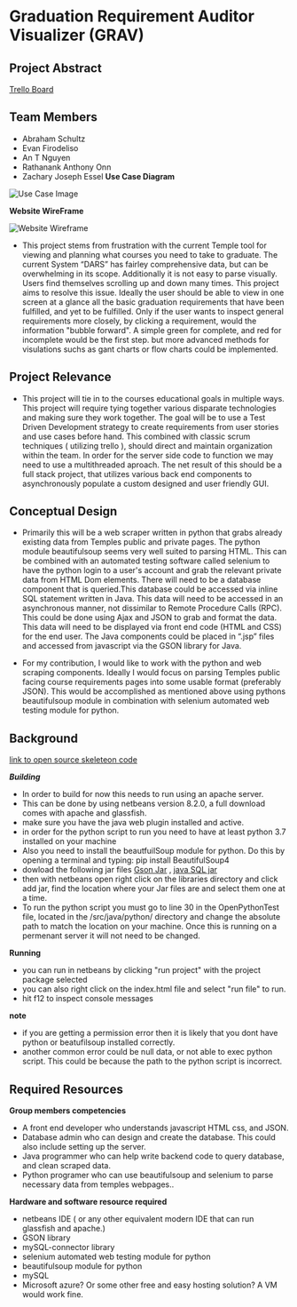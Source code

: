 # Graduation Requirement Auditor Visualizer (GRAV)

## Project Abstract

[Trello Board](https://trello.com/b/a38R5Uay/grav)

## Team Members 
- Abraham Schultz
- Evan Firodeliso
- An T Nguyen
- Rathanank Anthony Onn
- Zachary Joseph Essel
**Use Case Diagram**

![Use Case Image](https://github.com/3296Spring2020/individual-subject-proposal-Agent215/raw/master/GraduationAuditor.png)

**Website WireFrame**

![Website Wireframe](https://github.com/3296Spring2020/individual-subject-proposal-Agent215/raw/master/Gantt%20Chart.png)

- This project stems from frustration with the current Temple tool for viewing and planning what courses you need to take to graduate. The current System “DARS” has fairley comprehensive data, but can be overwhelming in its scope. Additionally it is not easy to parse visually. Users find themselves scrolling up and down many times. This project aims to resolve this issue. Ideally the user should be able to view in one screen at a glance all the basic graduation requirements that have been fulfilled, and yet to be fulfilled. Only if the user wants to inspect general requirements more closely, by clicking a requirement,  would the information "bubble forward". A simple green for complete, and red for incomplete would be the first step. but more advanced methods for visulations suchs as gant charts or flow charts could be implemented. 

## Project Relevance
- This project will tie in to the courses educational goals in multiple ways. This project will require tying together various disparate technologies and making sure they work together. The goal will be to use a Test Driven Development strategy to create requirements from user stories and use cases before hand. This combined with classic scrum techniques ( utilizing  trello ), should direct and maintain organization within the team. In order for the server side code to function we may need to use a multithreaded aproach. The net result of this should be a full stack project, that utilizes various back end components to asynchronously populate a custom designed and user friendly GUI.
## Conceptual Design
- Primarily this will be a web scraper written in python  that grabs already existing data from Temples public and private pages. The python module beautifulsoup seems very well suited to parsing HTML. This can be combined with an automated testing software called selenium to have the python login to a user's account and grab the relevant private data from HTML Dom elements. There will need to be a database component that is queried.This database could be accessed via inline SQL statement written in Java. This data will need to be accessed in an asynchronous manner, not dissimilar to Remote Procedure Calls (RPC). This could be done using Ajax and JSON to grab and format the data. This data will need to be displayed via front end code (HTML and CSS) for the end user. The Java components could be placed in “.jsp” files and accessed from javascript via the GSON library for Java.

- For my contribution, I would like to work with the python and web scraping components. Ideally I would focus on parsing  Temples public facing course requirements pages into some usable format (preferably JSON). This would be accomplished as mentioned above using pythons beautifulsoup module in combination with selenium automated web testing module for python.

## Background
[link to open source skeleteon code](https://github.com/Agent215/webScraperPage)

***Building***
- In order to build for now this needs to run using an apache server.
- This can be done by using netbeans version 8.2.0, a full download comes with apache and glassfish.
- make sure you have the java web plugin installed and active.
- in order for the python script to run you need to have at least python 3.7 installed on your machine
- Also you need to install the beautfuilSoup module for python. Do this by opening a terminal and typing: pip install BeautifulSoup4
- dowload the following jar files [Gson Jar](http://cis-linux2.temple.edu/~sallyk/cis3308/resources/gson-2.6.2.jar) ,  [java SQL jar](http://cis-linux2.temple.edu/~sallyk/cis3308/resources/mysql-connector-java-5.1.14-bin.jar)
- then with netbeans open right click on the libraries directory and click add jar, find the location where your Jar files are and select them one at a time.
- To run the python script you must go to line 30 in the OpenPythonTest file, located in the /src/java/python/ directory and change the absolute path to match the location on your machine. Once this is running on a permenant server it will not need to be changed.

**Running**
- you can run in netbeans by clicking "run project" with the project package selected
- you can also right click on the index.html file and select "run file" to run. 
- hit f12 to inspect console messages

**note**
- if you are getting a permission error then it is likely that you dont have python or beatufilsoup installed correctly.
- another common error could be null data, or not able to exec python script. This could be because the path to the python script is incorrect. 


## Required Resources
**Group members competencies**
- A front end developer who understands javascript HTML css, and JSON. 
- Database admin who can design and create the database. This could also include setting up the server.
- Java programmer who can help write backend code to query database, and clean scraped data.
- Python programer who can use beautifulsoup and selenium to parse necessary data from temples webpages..

**Hardware and software resource required**
- netbeans IDE ( or any other equivalent modern IDE that can run glassfish and apache.)
- GSON library
- mySQL-connector library
- selenium automated web testing module for python
- beautifulsoup module for python
- mySQL 
- Microsoft azure? Or some other free and easy hosting solution? A VM would work fine.
